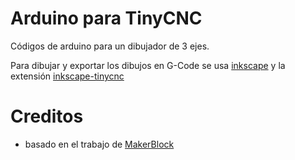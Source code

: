 Arduino para TinyCNC
====================

Códigos de arduino para un dibujador de 3 ejes.

Para dibujar y exportar los dibujos en G-Code se usa [inkscape](https://inkscape.org) y la extensión [inkscape-tinycnc](https://github.com/maquinas-libres/inkscape-tinycnc)


Creditos
========

* basado en el trabajo de [MakerBlock](https://github.com/MakerBlock/TinyCNC-Sketches)
